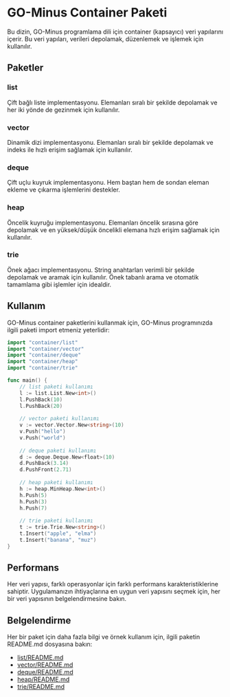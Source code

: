 # GO-Minus Container Paketi

Bu dizin, GO-Minus programlama dili için container (kapsayıcı) veri yapılarını içerir. Bu veri yapıları, verileri depolamak, düzenlemek ve işlemek için kullanılır.

## Paketler

### list
Çift bağlı liste implementasyonu. Elemanları sıralı bir şekilde depolamak ve her iki yönde de gezinmek için kullanılır.

### vector
Dinamik dizi implementasyonu. Elemanları sıralı bir şekilde depolamak ve indeks ile hızlı erişim sağlamak için kullanılır.

### deque
Çift uçlu kuyruk implementasyonu. Hem baştan hem de sondan eleman ekleme ve çıkarma işlemlerini destekler.

### heap
Öncelik kuyruğu implementasyonu. Elemanları öncelik sırasına göre depolamak ve en yüksek/düşük öncelikli elemana hızlı erişim sağlamak için kullanılır.

### trie
Önek ağacı implementasyonu. String anahtarları verimli bir şekilde depolamak ve aramak için kullanılır. Önek tabanlı arama ve otomatik tamamlama gibi işlemler için idealdir.

## Kullanım

GO-Minus container paketlerini kullanmak için, GO-Minus programınızda ilgili paketi import etmeniz yeterlidir:

```go
import "container/list"
import "container/vector"
import "container/deque"
import "container/heap"
import "container/trie"

func main() {
    // list paketi kullanımı
    l := list.List.New<int>()
    l.PushBack(10)
    l.PushBack(20)
    
    // vector paketi kullanımı
    v := vector.Vector.New<string>(10)
    v.Push("hello")
    v.Push("world")
    
    // deque paketi kullanımı
    d := deque.Deque.New<float>(10)
    d.PushBack(3.14)
    d.PushFront(2.71)
    
    // heap paketi kullanımı
    h := heap.MinHeap.New<int>()
    h.Push(5)
    h.Push(3)
    h.Push(7)
    
    // trie paketi kullanımı
    t := trie.Trie.New<string>()
    t.Insert("apple", "elma")
    t.Insert("banana", "muz")
}
```

## Performans

Her veri yapısı, farklı operasyonlar için farklı performans karakteristiklerine sahiptir. Uygulamanızın ihtiyaçlarına en uygun veri yapısını seçmek için, her bir veri yapısının belgelendirmesine bakın.

## Belgelendirme

Her bir paket için daha fazla bilgi ve örnek kullanım için, ilgili paketin README.md dosyasına bakın:

- [list/README.md](list/README.md)
- [vector/README.md](vector/README.md)
- [deque/README.md](deque/README.md)
- [heap/README.md](heap/README.md)
- [trie/README.md](trie/README.md)
